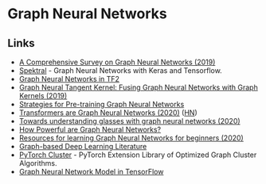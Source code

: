 # Graph Neural Networks

## Links

* [A Comprehensive Survey on Graph Neural Networks \(2019\)](https://arxiv.org/pdf/1901.00596.pdf)
* [Spektral](https://github.com/danielegrattarola/spektral) - Graph Neural Networks with Keras and Tensorflow.
* [Graph Neural Networks in TF2](https://github.com/microsoft/tf2-gnn)
* [Graph Neural Tangent Kernel: Fusing Graph Neural Networks with Graph Kernels \(2019\)](https://github.com/KangchengHou/gntk)
* [Strategies for Pre-training Graph Neural Networks](https://github.com/snap-stanford/pretrain-gnns)
* [Transformers are Graph Neural Networks \(2020\)](https://graphdeeplearning.github.io/post/transformers-are-gnns/) \([HN](https://news.ycombinator.com/item?id=22518263)\)
* [Towards understanding glasses with graph neural networks \(2020\)](https://deepmind.com/blog/article/Towards-understanding-glasses-with-graph-neural-networks)
* [How Powerful are Graph Neural Networks?](https://github.com/weihua916/powerful-gnns)
* [Resources for learning Graph Neural Networks for beginners \(2020\)](https://www.reddit.com/r/MLQuestions/comments/gk517g/resources_for_learning_graph_neural_networks_for/)
* [Graph-based Deep Learning Literature](https://github.com/naganandy/graph-based-deep-learning-literature)
* [PyTorch Cluster](https://github.com/rusty1s/pytorch_cluster) - PyTorch Extension Library of Optimized Graph Cluster Algorithms.
* [Graph Neural Network Model in TensorFlow](https://github.com/mtiezzi/gnn)

